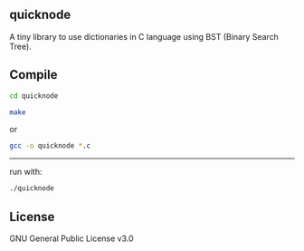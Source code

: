 quicknode
---

A tiny library to use dictionaries in C language using BST (Binary Search Tree). 


Compile
---

```bash
cd quicknode
```

```bash
make
```

or

```bash
gcc -o quicknode *.c
```

---

run with:

```bash
./quicknode
```

License
---

GNU General Public License v3.0
